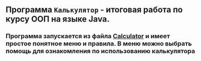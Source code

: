 ## Программа `Калькулятор` - итоговая работа по курсу ООП на языке Java.

### Программа запускается из файла [Calculator](Calculator.java) и имеет простое понятное меню и правила. В меню можно выбрать помощь для ознакомления по использованию калькулятора